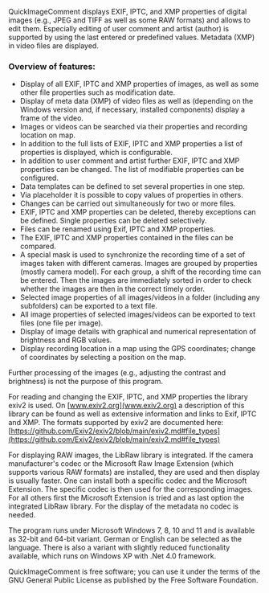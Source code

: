 QuickImageComment displays EXIF, IPTC, and XMP properties of digital images (e.g., JPEG and TIFF as well as some RAW formats) and allows to edit them. Especially editing of user comment and artist (author) is supported by using the last entered or predefined values. Metadata (XMP) in video files are displayed.

### Overview of features:
- Display of all EXIF, IPTC and XMP properties of images, as well as some other file properties such as modification date.
- Display of meta data (XMP) of video files as well as (depending on the Windows version and, if necessary, installed components) display a frame of the video.
- Images or videos can be searched via their properties and recording location on map.
- In addition to the full lists of EXIF, IPTC and XMP properties a list of properties is displayed, which is configurable.
- In addition to user comment and artist further EXIF, IPTC and XMP properties can be changed. The list of modifiable properties can be configured. 
- Data templates can be defined to set several properties in one step.
- Via placeholder it is possible to copy values of properties in others.
- Changes can be carried out simultaneously for two or more files.
- EXIF, IPTC and XMP properties can be deleted, thereby exceptions can be defined. Single properties can be deleted selectively.
- Files can be renamed using Exif, IPTC and XMP properties.
- The EXIF, IPTC and XMP properties contained in the files can be compared.
- A special mask is used to synchronize the recording time of a set of images taken with different cameras. Images are grouped by properties (mostly camera model). For each group, a shift of the recording time can be entered. Then the images are immediately sorted in order to check whether the images are then in the correct timely order.
- Selected image properties of all images/videos in a folder (including any subfolders) can be exported to a text file.
- All image properties of selected images/videos can be exported to text files (one file per image).
- Display of image details with graphical and numerical representation of brightness and RGB values.
- Display recording location in a map using the GPS coordinates; change of coordinates by selecting a position on the map.

Further processing of the images (e.g., adjusting the contrast and brightness) is not the purpose of this program.

For reading and changing the EXIF, IPTC, and XMP properties the library exiv2 is used. On [www.exiv2.org](www.exiv2.org) a description of this library can be found as well as extensive information and links to Exif, IPTC and XMP. The formats supported by exiv2 are documented here:  
[https://github.com/Exiv2/exiv2/blob/main/exiv2.md#file_types](https://github.com/Exiv2/exiv2/blob/main/exiv2.md#file_types)

For displaying RAW images, the LibRaw library is integrated. If the camera manufacturer's codec or the Microsoft Raw Image Extension (which supports various RAW formats) are installed, they are used and then display is usually faster. One can install both a specific codec and the Microsoft Extension. The specific codec is then used for the corresponding images. For all others first the Microsoft Extension is tried and as last option the integrated LibRaw library. For the display of the metadata no codec is needed.

The program runs under Microsoft Windows 7, 8, 10 and 11 and is available as 32-bit and 64-bit variant. German or English can be selected as the language. There is also a variant with slightly reduced functionality available, which runs on Windows XP with .Net 4.0 framework.

QuickImageComment is free software; you can use it under the terms of the GNU General Public License as published by the Free Software Foundation.
